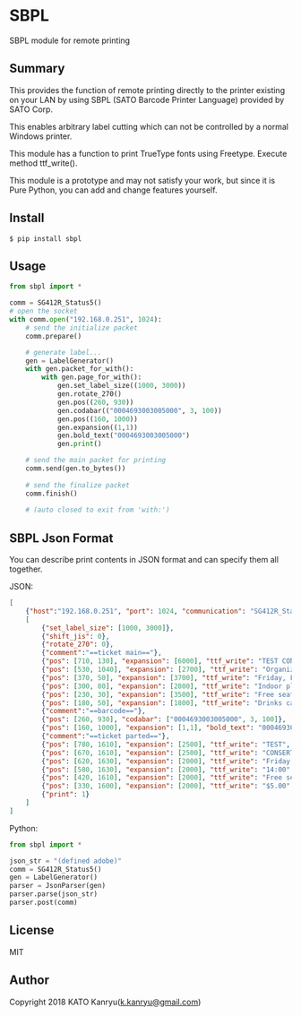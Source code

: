 # SBPL
SBPL module for remote printing

## Summary
This provides the function of remote printing directly 
to the printer existing on your LAN by using SBPL 
(SATO Barcode Printer Language) provided by SATO Corp.

This enables arbitrary label cutting which can not be controlled
by a normal Windows printer.

This module has a function to print TrueType fonts using Freetype. Execute method ttf_write().

This module is a prototype and may not satisfy your work, 
but since it is Pure Python, you can add and change features yourself.


## Install

```shell
$ pip install sbpl
```

## Usage
```Python
from sbpl import *

comm = SG412R_Status5()
# open the socket
with comm.open("192.168.0.251", 1024):
    # send the initialize packet
    comm.prepare()

    # generate label...
    gen = LabelGenerator()
    with gen.packet_for_with():
        with gen.page_for_with():
            gen.set_label_size((1000, 3000))
            gen.rotate_270()
            gen.pos((260, 930))
            gen.codabar(("0004693003005000", 3, 100))
            gen.pos((160, 1000))
            gen.expansion((1,1))
            gen.bold_text("0004693003005000")
            gen.print()

    # send the main packet for printing
    comm.send(gen.to_bytes())
    
    # send the finalize packet
    comm.finish()
    
    # (auto closed to exit from 'with:')
```

## SBPL Json Format

You can describe print contents in JSON format and can specify them all together.

JSON:

```JSON
[
    {"host":"192.168.0.251", "port": 1024, "communication": "SG412R_Status5"},
    [
        {"set_label_size": [1000, 3000]},
        {"shift_jis": 0},
        {"rotate_270": 0},
        {"comment":"==ticket main=="},
        {"pos": [710, 130], "expansion": [6000], "ttf_write": "TEST CONSERT", "font": "mplus-1p-medium.ttf"},
        {"pos": [530, 1040], "expansion": [2700], "ttf_write": "Organizer: Python High School", "font": "mplus-1p-medium.ttf"},
        {"pos": [370, 50], "expansion": [3700], "ttf_write": "Friday, February 14, 2014 14:00", "font": "mplus-1p-medium.ttf"},
        {"pos": [300, 80], "expansion": [2800], "ttf_write": "Indoor playground", "font": "mplus-1p-medium.ttf"},
        {"pos": [230, 30], "expansion": [3500], "ttf_write": "Free seat $5.00", "font": "mplus-1p-medium.ttf"},
        {"pos": [180, 50], "expansion": [1800], "ttf_write": "Drinks can be brought in but alcohol is prohibited.", "font": "mplus-1p-medium.ttf"},
        {"comment":"==barcode=="},
        {"pos": [260, 930], "codabar": ["0004693003005000", 3, 100]},
        {"pos": [160, 1000], "expansion": [1,1], "bold_text": "0004693003005000"},
        {"comment":"==ticket parted=="},
        {"pos": [780, 1610], "expansion": [2500], "ttf_write": "TEST", "font": "mplus-1p-medium.ttf"},
        {"pos": [670, 1610], "expansion": [2500], "ttf_write": "CONSERT", "font": "mplus-1p-medium.ttf"},
        {"pos": [620, 1630], "expansion": [2000], "ttf_write": "Friday, February 14, 2014 14:00", "font": "mplus-1p-medium.ttf"},
        {"pos": [580, 1630], "expansion": [2000], "ttf_write": "14:00", "font": "mplus-1p-medium.ttf"},
        {"pos": [420, 1610], "expansion": [2000], "ttf_write": "Free seat", "font": "mplus-1p-medium.ttf"},
        {"pos": [330, 1600], "expansion": [2000], "ttf_write": "$5.00", "font": "mplus-1p-medium.ttf"},
        {"print": 1}
    ]
]
```

Python:

```Python
from sbpl import *

json_str = "(defined adobe)"
comm = SG412R_Status5()
gen = LabelGenerator()
parser = JsonParser(gen)
parser.parse(json_str)
parser.post(comm)
```

## License

MIT

## Author

Copyright 2018 KATO Kanryu(k.kanryu@gmail.com)
